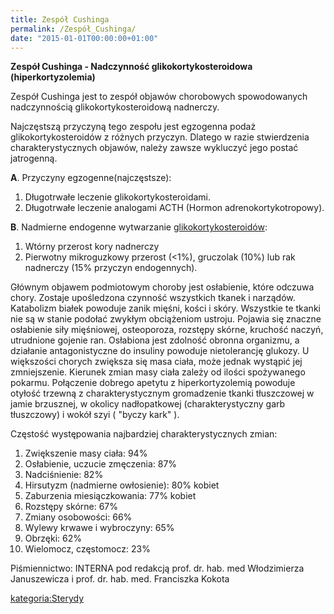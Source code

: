 ```yaml
---
title: Zespół Cushinga
permalink: /Zespół_Cushinga/
date: "2015-01-01T00:00:00+01:00"
---
```


**Zespół Cushinga - Nadczynność glikokortykosteroidowa (hiperkortyzolemia)**

Zespół Cushinga jest to zespół objawów chorobowych spowodowanych nadczynnością glikokortykosteroidową nadnerczy.

Najczęstszą przyczyną tego zespołu jest egzogenna podaż glikokortykosteroidów z różnych przyczyn. Dlatego w razie stwierdzenia charakterystycznych objawów, należy zawsze wykluczyć jego postać jatrogenną.

**A**. Przyczyny egzogenne(najczęstsze):

1.  Długotrwałe leczenie glikokortykosteroidami.
2.  Długotrwałe leczenie analogami ACTH (Hormon adrenokortykotropowy).

**B**. Nadmierne endogenne wytwarzanie [glikokortykosteroidów](/atopedia/sterydy "wikilink"):

1.  Wtórny przerost kory nadnerczy
2.  Pierwotny mikroguzkowy przerost (\<1%), gruczolak (10%) lub rak nadnerczy (15% przyczyn endogennych).

Głównym objawem podmiotowym choroby jest osłabienie, które odczuwa chory. Zostaje upośledzona czynność wszystkich tkanek i narządów. Katabolizm białek powoduje zanik mięśni, kości i skóry. Wszystkie te tkanki nie są w stanie podołać zwykłym obciążeniom ustroju. Pojawia się znaczne osłabienie siły mięśniowej, osteoporoza, rozstępy skórne, kruchość naczyń, utrudnione gojenie ran. Osłabiona jest zdolność obronna organizmu, a działanie antagonistyczne do insuliny powoduje nietolerancję glukozy. U większości chorych zwiększa się masa ciała, może jednak wystąpić jej zmniejszenie. Kierunek zmian masy ciała zależy od ilości spożywanego pokarmu. Połączenie dobrego apetytu z hiperkortyzolemią powoduje otyłość trzewną z charakterystycznym gromadzenie tkanki tłuszczowej w jamie brzusznej, w okolicy nadłopatkowej (charakterystyczny garb tłuszczowy) i wokół szyi ( "byczy kark" ).

Częstość występowania najbardziej charakterystycznych zmian:

1.  Zwiększenie masy ciała: 94%
2.  Osłabienie, uczucie zmęczenia: 87%
3.  Nadciśnienie: 82%
4.  Hirsutyzm (nadmierne owłosienie): 80% kobiet
5.  Zaburzenia miesiączkowania: 77% kobiet
6.  Rozstępy skórne: 67%
7.  Zmiany osobowości: 66%
8.  Wylewy krwawe i wybroczyny: 65%
9.  Obrzęki: 62%
10. Wielomocz, częstomocz: 23%

Piśmiennictwo: INTERNA pod redakcją prof. dr. hab. med Włodzimierza Januszewicza i prof. dr. hab. med. Franciszka Kokota

[kategoria:Sterydy](/atopedia/kategoria:Sterydy "wikilink")